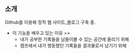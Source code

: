 
## 소개

Github를 이용해 정적 웹 사이트_블로그 구축 중.
* 이 기능을 배우고 있는 이유 =>
  * 내가 공부한 기록들을 남들이볼 수 있는 공간에 올리기 위해
  * 캠프에서 내가 행동했던 기록들을 결과물로서 남기기 위해

